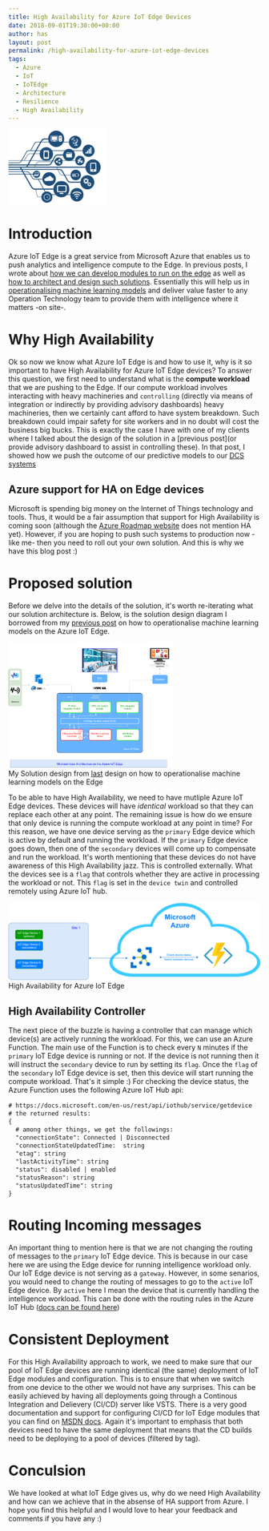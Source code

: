 ```yaml
---
title: High Availability for Azure IoT Edge Devices
date: 2018-09-01T19:30:00+00:00
author: has
layout: post
permalink: /high-availability-for-azure-iot-edge-devices
tags:
  - Azure
  - IoT
  - IoTEdge
  - Architecture
  - Resilience
  - High Availability
---
```


<img src="/wp-content/uploads/2018/09/sensor-cloud.png" alt="High Availability for Azure IoT Edge" height="150" /> <br />

# Introduction
Azure IoT Edge is a great service from Microsoft Azure that enables us to push analytics and intelligence compute to the Edge. In previous posts, I wrote about [how we can develop modules to run on the edge](https://www.hasaltaiar.com.au/melbourne-azure-nights-the-age-of-azure-iot-edge/) as well as [how to architect and design such solutions](https://www.hasaltaiar.com.au/pushing-micro-services-principles-to-the-azure-iot-edge). Essentially this will help us in [operationalising machine learning models](https://www.hasaltaiar.com.au/pushing-micro-services-principles-to-the-azure-iot-edge) and deliver value faster to any Operation Technology team to provide them with intelligence where it matters -on site-. 

# Why High Availability 
Ok so now we know what Azure IoT Edge is and how to use it, why is it so important to have High Availability for Azure IoT Edge devices? To answer this question, we first need to understand what is the **compute workload** that we are pushing to the Edge. If our compute workload involves interacting with heavy machineries and `controlling` (directly via means of integration or indirectly by providing advisory dashboards) heavy machineries, then we certainly cant afford to have system breakdown. Such breakdown could impair safety for site workers and in no doubt will cost the business big bucks. This is exactly the case I have with one of my clients where I talked about the design of the solution in a [previous post](or provide advisory dashboard to assist in controlling these). In that post, I showed how we push the outcome of our predictive models to our [DCS systems](https://en.wikipedia.org/wiki/Distributed_control_system)

## Azure support for HA on Edge devices
Microsoft is spending big money on the Internet of Things technology and tools. Thus, it would be a fair assumption that support for High Availability is coming soon (although the [Azure Roadmap website](https://azure.microsoft.com/en-gb/roadmap/azure-iot-edge/) does not mention HA yet). However, if you are hoping to push such systems to production now -like me- then you need to roll out your own solution. And this is why we have this blog post :)

# Proposed solution 
Before we delve into the details of the solution, it's worth re-iterating what our solution architecture is. Below, is the solution design diagram I borrowed from my [previous post](https://www.hasaltaiar.com.au/pushing-micro-services-principles-to-the-azure-iot-edge) on how to operationalise machine learning models on the Azure IoT Edge. 

<a href="https://www.hasaltaiar.com.au/pushing-micro-services-principles-to-the-azure-iot-edge" target="_blank"><img src="/wp-content/uploads/2018/08/microservices-arch-iot-edge.png" alt="Micro-Services on Azure IoT Edge" height="250" /></a> <br />
<span>My Solution design from <a href="https://www.hasaltaiar.com.au/pushing-micro-services-principles-to-the-azure-iot-edge" target="_blank">last</a> design on how to operationalise machine learning models on the Edge</span>

To be able to have High Availability, we need to have mutliple Azure IoT Edge devices. These devices will have _identical_ workload so that they can replace each other at any point. The remaining issue is how do we ensure that only device is running the compute workload at any point in time? For this reason, we have one device serving as the `primary` Edge device which is active by default and running the workload. If the `primary` Edge device goes down, then one of the `secondary` devices will come up to compensate and run the workload. 
It's worth mentioning that these devices do not have awareness of this High Availability jazz. This is controlled externally. What the devices see is a `flag` that controls whether they are active in processing the workload or not. This `flag` is set in the `device twin` and controlled remotely using Azure IoT hub. 


<img src="/wp-content/uploads/2018/09/azure-iot-edge-high-availability.png" alt="High Availability for Azure IoT Edge" /><br />
<span>High Availability for Azure IoT Edge</span>


## High Availability Controller
The next piece of the buzzle is having a controller that can manage which device(s) are actively running the workload. For this, we can use an Azure Function. The main use of the Function is to check every `N` minutes if the `primary` IoT Edge device is running or not. If the device is not running then it will instruct the `secondary` device to run by setting its `flag`. Once the `flag` of the `secondary` IoT Edge device is set, then this device will start running the compute workload. That's it simple :)
For checking the device status, the Azure Function uses the following Azure IoT Hub api: 


```
# https://docs.microsoft.com/en-us/rest/api/iothub/service/getdevice
# the returned results: 
{
  # among other things, we get the followings: 
  "connectionState": Connected | Disconnected
  "connectionStateUpdatedTime: 	string
  "etag": string	
  "lastActivityTime": string
  "status": disabled | enabled
  "statusReason": string
  "statusUpdatedTime": string
}
```


# Routing Incoming messages 
An important thing to mention here is that we are not changing the routing of messages to the `primary` IoT Edge device. This is because in our case here we are using the Edge device for running intelligence workload only. Our IoT Edge device is not serving as a `gateway`. However, in some senarios, you would need to change the routing of messages to go to the `active` IoT Edge device. By `active` here I mean the device that is currently handling the intelligence workload. This can be done with the routing rules in the Azure IoT Hub ([docs can be found here](https://docs.microsoft.com/en-us/azure/iot-hub/tutorial-routing))

# Consistent Deployment
For this High Availability approach to work, we need to make sure that our pool of IoT Edge devices are running identical (the same) deployment of IoT Edge modules and configuration. This is to ensure that when we switch from one device to the other we would not have any surprises. This can be easily achieved by having all deployments going through a Continous Integration and Delievery (CI/CD) server like VSTS. There is a very good documentation and support for configuring CI/CD for IoT Edge modules that you can find on [MSDN docs](https://docs.microsoft.com/en-us/azure/iot-edge/how-to-ci-cd). Again it's important to emphasis that both devices need to have the same deployment that means that the CD builds need to be deploying to a pool of devices (filtered by tag). 


# Conculsion
We have looked at what IoT Edge gives us, why do we need High Availability and how can we achieve that in the absense of HA support from Azure. I hope you find this helpful and I would love to hear your feedback and comments if you have any :) 

